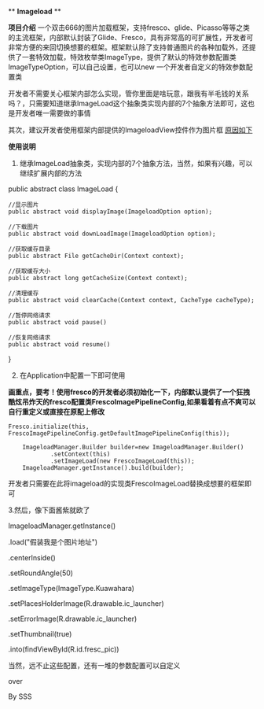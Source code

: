  ** **Imageload** ** 



 **项目介绍** 
一个双击666的图片加载框架，支持fresco、glide、Picasso等等之类的主流框架，内部默认封装了Glide、Fresco，具有非常高的可扩展性，开发者可非常方便的来回切换想要的框架。框架默认除了支持普通图片的各种加载外，还提供了一套特效加载，特效枚举类ImageType，提供了默认的特效参数配置类ImageTypeOption，可以自己设置，也可以new 一个开发者自定义的特效参数配置类

开发者不需要关心框架内部怎么实现，管你里面是啥玩意，跟我有半毛钱的关系吗？，只需要知道继承ImageLoad这个抽象类实现内部的7个抽象方法即可，这也是开发者唯一需要做的事情

其次，建议开发者使用框架内部提供的ImageloadView控件作为图片框
[原因如下](https://gitee.com/nylsq/Imageload/blob/master/app/src/main/java/com/eagersoft/youzy/imageload/widget/ImageloadView.java)

 **使用说明** 

1. 继承ImageLoad抽象类，实现内部的7个抽象方法，当然，如果有兴趣，可以继续扩展内部的方法

public abstract class ImageLoad {

    //显示图片
    public abstract void displayImage(ImageloadOption option);

    //下载图片
    public abstract void downLoadImage(ImageloadOption option);

    //获取缓存目录
    public abstract File getCacheDir(Context context);

    //获取缓存大小
    public abstract long getCacheSize(Context context);

    //清理缓存
    public abstract void clearCache(Context context, CacheType cacheType);

    //暂停网络请求
    public abstract void pause() 

    //恢复网络请求
    public abstract void resume() 
    
}

2. 在Application中配置一下即可使用

 **画重点，要考！使用fresco的开发者必须初始化一下，内部默认提供了一个狂拽酷炫吊炸天的fresco配置类FrescoImagePipelineConfig,如果看着有点不爽可以自行重定义或直接在原配上修改** 
    
    Fresco.initialize(this, FrescoImagePipelineConfig.getDefaultImagePipelineConfig(this));

        ImageloadManager.Builder builder=new ImageloadManager.Builder()
                .setContext(this)
                .setImageLoad(new FrescoImageLoad(this));
        ImageloadManager.getInstance().build(builder); 

开发者只需要在此将imageload的实现类FrescoImageLoad替换成想要的框架即可



3.然后，像下面酱紫就欧了

ImageloadManager.getInstance()

.load("假装我是个图片地址")

.centerInside()

.setRoundAngle(50)

.setImageType(ImageType.Kuawahara)

.setPlacesHolderImage(R.drawable.ic_launcher)

.setErrorImage(R.drawable.ic_launcher)

.setThumbnail(true)

.into(findViewById(R.id.fresc_pic))


当然，远不止这些配置，还有一堆的参数配置可以自定义       




 over

 By SSS




